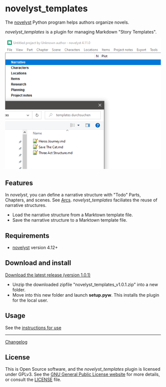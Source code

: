 # novelyst_templates

The [novelyst](https://peter88213.github.io/novelyst/) Python program helps authors organize novels.

*novelyst_templates* is a plugin for managing Markdown "Story Templates".

![Screenshot](Screenshots/screen01.png)

## Features

In *novelyst*, you can define a narrative structure with "Todo" Parts, Chapters, and scenes. See [Arcs](https://peter88213.github.io/novelyst/help/arcs). *novelyst_templates* faciliates the reuse of narrative structures.

- Load the narrative structure from a Marktown template file. 
- Save the narrative structure to a Marktown template file. 


## Requirements

- [novelyst](https://peter88213.github.io/novelyst/) version 4.12+

## Download and install

[Download the latest release (version 1.0.1)](https://github.com/peter88213/novelyst_templates/raw/main/dist/novelyst_templates_v1.0.1.zip)

- Unzip the downloaded zipfile "novelyst_templates_v1.0.1.zip" into a new folder.
- Move into this new folder and launch **setup.pyw**. This installs the plugin for the local user.

## Usage

See the [instructions for use](usage)

------------------------------------------------------------------

[Changelog](changelog)

## License

This is Open Source software, and the *novelyst_templates* plugin is licensed under GPLv3. See the
[GNU General Public License website](https://www.gnu.org/licenses/gpl-3.0.en.html) for more
details, or consult the [LICENSE](https://github.com/peter88213/novelyst_templates/blob/main/LICENSE) file.
